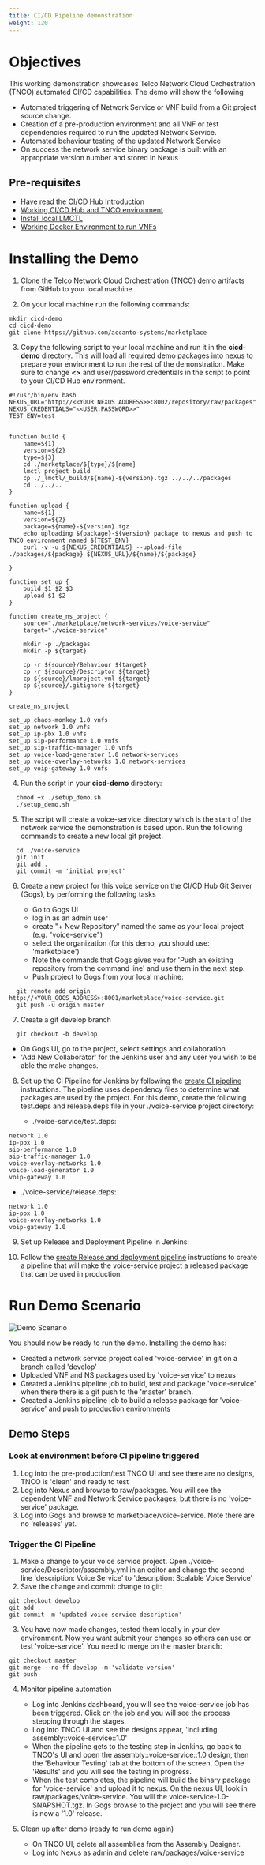 ```yaml
---
title: CI/CD Pipeline demonstration
weight: 120
---
```


# Objectives

This working demonstration showcases Telco Network Cloud Orchestration (TNCO) automated CI/CD capabilities. The demo will show the following

- Automated triggering of Network Service or VNF build from a Git project source change.
- Creation of a pre-production environment and all VNF or test dependencies required to run the updated Network Service.
- Automated behaviour testing of the updated Network Service
- On success the network service binary package is built with an appropriate version number and stored in Nexus

## Pre-requisites

- [Have read the CI/CD Hub Introduction](/user-guides/cicd/introduction)
- [Working CI/CD Hub and TNCO environment](/installation/installation/)
- [Install local LMCTL](/reference/lmctl)
- [Working Docker Environment to run VNFs](https://github.com/accanto-systems/docker-environment)

# Installing the Demo

1. Clone the Telco Network Cloud Orchestration (TNCO) demo artifacts from GitHub to your local machine

2. On your local machine run the following commands:

```
mkdir cicd-demo
cd cicd-demo
git clone https://github.com/accanto-systems/marketplace
```

3. Copy the following script to your local machine and run it in the **cicd-demo** directory. This will load all required demo packages into nexus to prepare your environment to run the rest of the demonstration. Make sure to change **<<YOUR NEXUS ADDRESS>>** and user/password credentials in the script to point to your CI/CD Hub environment.

```
#!/usr/bin/env bash
NEXUS_URL="http://<<YOUR NEXUS ADDRESS>>:8002/repository/raw/packages"
NEXUS_CREDENTIALS="<<USER:PASSWORD>>"
TEST_ENV=test


function build {
	name=${1}
	version=${2}
	type=${3}
	cd ./marketplace/${type}/${name}
	lmctl project build
	cp ./_lmctl/_build/${name}-${version}.tgz ../../../packages
	cd ../../..
}

function upload {
	name=${1}
	version=${2}
	package=${name}-${version}.tgz
	echo uploading ${package}-${version} package to nexus and push to TNCO environment named ${TEST_ENV}
	curl -v -u ${NEXUS_CREDENTIALS} --upload-file ./packages/${package} ${NEXUS_URL}/${name}/${package}

}

function set_up {
	build $1 $2 $3
	upload $1 $2
}

function create_ns_project {
	source="./marketplace/network-services/voice-service"
	target="./voice-service"

	mkdir -p ./packages
	mkdir -p ${target}

	cp -r ${source}/Behaviour ${target}
	cp -r ${source}/Descriptor ${target}
	cp ${source}/lmproject.yml ${target}
	cp ${source}/.gitignore ${target}
}

create_ns_project

set_up chaos-monkey 1.0 vnfs
set_up network 1.0 vnfs
set_up ip-pbx 1.0 vnfs
set_up sip-performance 1.0 vnfs
set_up sip-traffic-manager 1.0 vnfs
set_up voice-load-generator 1.0 network-services
set_up voice-overlay-networks 1.0 network-services
set_up voip-gateway 1.0 vnfs

```

4. Run the script in your **cicd-demo** directory:

```
  chmod +x ./setup_demo.sh
  ./setup_demo.sh
```

5. The script will create a voice-service directory which is the start of the network service the demonstration is based upon. Run the following commands to create a new local git project.

```
  cd ./voice-service
  git init
  git add .
  git commit -m 'initial project'
```

6. Create a new project for this voice service on the CI/CD Hub Git Server (Gogs), by performing the following tasks

   - Go to Gogs UI
   - log in as an admin user
   - create "+ New Repository" named the same as your local project (e.g. "voice-service")
   - select the organization (for this demo, you should use: 'marketplace')
   - Note the commands that Gogs gives you for 'Push an existing repository from the command line' and use them in the next step.
   - Push project to Gogs from your local machine:

```
  git remote add origin http://<YOUR_GOGS_ADDRESS>:8001/marketplace/voice-service.git
  git push -u origin master
```

7. Create a git develop branch

```
  git checkout -b develop
```
   - On Gogs UI, go to the project, select settings and collaboration
   - 'Add New Collaborator' for the Jenkins user and any user you wish to be able the make changes.

8. Set up the CI Pipeline for Jenkins by following the [create CI pipeline](/user-guides/cicd/pipeline/create-ci-pipeline) instructions. The pipeline uses dependency files to determine what packages are used by the project. For this demo, create the following test.deps and release.deps file in your ./voice-service project directory:

   - ./voice-service/test.deps:
```
network 1.0
ip-pbx 1.0
sip-performance 1.0
sip-traffic-manager 1.0
voice-overlay-networks 1.0
voice-load-generator 1.0
voip-gateway 1.0
```
   - ./voice-service/release.deps:
```
network 1.0
ip-pbx 1.0
voice-overlay-networks 1.0
voip-gateway 1.0
```

9. Set up Release and Deployment Pipeline in Jenkins:

10. Follow the [create Release and deployment pipeline](/user-guides/cicd/pipeline/create-release-pipeline) instructions to create a pipeline that will make the voice-service project a released package that can be used in production.

# Run Demo Scenario

![Demo Scenario](/images/demos/cicd/scenario.png "Demo scenario")

You should now be ready to run the demo. Installing the demo has:

- Created a network service project called 'voice-service' in git on a branch called 'develop'
- Uploaded VNF and NS packages used by 'voice-service' to nexus
- Created a Jenkins pipeline job to build, test and package 'voice-service' when there there is a git push to the 'master' branch.
- Created a Jenkins pipeline job to build a release package for 'voice-service' and push to production environments

## Demo Steps

### Look at environment before CI pipeline triggered

1. Log into the pre-production/test TNCO UI and see there are no designs, TNCO is 'clean' and ready to test
2. Log into Nexus and browse to raw/packages. You will see the dependent VNF and Network Service packages, but there is no 'voice-service' package.
3. Log into Gogs and browse to marketplace/voice-service. Note there are no 'releases' yet.

### Trigger the CI Pipeline

1. Make a change to your voice service project. Open ./voice-service/Descriptor/assembly.yml in an editor and change the second line 'description: Voice Service' to 'description: Scalable Voice Service'
2. Save the change and commit change to git:

```
git checkout develop
git add .
git commit -m 'updated voice service description'
```

3. You have now made changes, tested them locally in your dev environment. Now you want submit your changes so others can use or test 'voice-service'. You need to merge on the master branch:

```
git checkout master
git merge --no-ff develop -m 'validate version'
git push
```

4. Monitor pipeline automation
	- Log into Jenkins dashboard, you will see the voice-service job has been triggered. Click on the job and you will see the process stepping through the stages.
	- Log into TNCO UI and see the designs appear, 'including assembly::voice-service::1.0'
	- When the pipeline gets to the testing step in Jenkins, go back to TNCO's UI and open the assembly::voice-service::1.0 design, then the 'Behaviour Testing' tab at the bottom of the screen. Open the 'Results' and you will see the testing in progress.
	- When the test completes, the pipeline will build the binary package for 'voice-service' and upload it to nexus. On the nexus UI, look in raw/packages/voice-service. You will the voice-service-1.0-SNAPSHOT.tgz. In Gogs browse to the project and you will see there is now a '1.0' release.

5. Clean up after demo (ready to run demo again)
	- On TNCO UI, delete all assemblies from the Assembly Designer.
	- Log into Nexus as admin and delete raw/packages/voice-service
